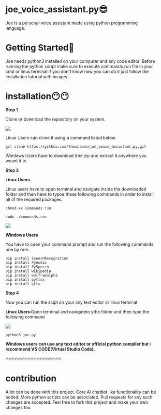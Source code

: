 # joe_voice_assistant.py😎 
Joe is a personal voice assistant made using python programming language.

# Getting  Started🧐 
Joe needs python3 installed on your computer and any code editor.
Before running the python script make  sure to execute commands.run file in your cmd or linus  terminal if you don't know how you can do it just follow the installation tutorial with images.

# installation😶😶 

**Step 1**

Clone or download the repository on your system.

![](https://raw.githubusercontent.com/theuitown/joe_voice_assistant.py/master/images/%231.png)

Linux Users can clone it using a command listed below:

```git clone https://github.com/theuitown/joe_voice_assistant.py.git```

Windows Users have to download trhe zip and extract it anywhere you weant it to.

**Step 2**

**Linux Users**

Linux users have to open terminal and navigate inside the downloaded folder and then have to typoe these following commands in order to install all of the required packages.

```chmod +x commands.run```

```sudo ./commands.run```

![](https://raw.githubusercontent.com/theuitown/joe_voice_assistant.py/master/images/%233.png)

**Windows Users**

You have to open your command prompt and run the following commands one by one:

```
pip install SpeechRecognition
pip install PyAudio
pip install PySpeech
pip install wikipedia
pip install wolframalpha
pip install pyttsx
pip install gtts
```

**Step 4**

Now you can run the scipt on your any text editor or linux terminal

**Linux Users**:Open terminal and navigateto ythe folder and then type the following command

![](https://raw.githubusercontent.com/theuitown/joe_voice_assistant.py/master/images/%235.png)

```python3 joe.py```

**Windows users can use any text editor or official python compiler but i recommend VS CODE(Virtual Studio Code).**

🔥🔥🔥🔥🔥🔥🔥🔥🔥🔥🔥🔥🔥🔥🔥🔥🔥🔥 

# contribution

A lot can be done with this project. Core AI chatbot like functionality can be added. More python scripts can be associated. Pull requests for any such changes are accepted. Feel free to fork this project and make your own changes too.

